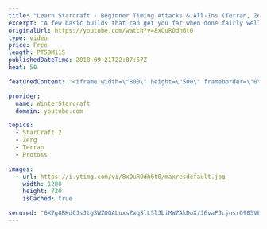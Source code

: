 ```yaml
---
title: "Learn Starcraft - Beginner Timing Attacks & All-Ins (Terran, Zerg & Protoss)"
excerpt: "A few basic builds that can get you far when done fairly well. Also important is how not to overextend and lose everything."
originalUrl: https://youtube.com/watch?v=8xOuROdh6t0
type: video
price: Free
length: PT58M11S
publishedDateTime: 2018-09-21T22:07:57Z
heat: 50

featuredContent: "<iframe width=\"800\" height=\"500\" frameborder=\"0\" src=\"https://www.youtube.com/embed/8xOuROdh6t0\" allow=\"accelerometer; autoplay; encrypted-media; gyroscope; picture-in-picture\" allowfullscreen></iframe>"

provider:
  name: WinterStarcraft
  domain: youtube.com

topics:
  - StarCraft 2
  - Zerg
  - Terran
  - Protoss

images:
  - url: https://i.ytimg.com/vi/8xOuROdh6t0/maxresdefault.jpg
    width: 1280
    height: 720
    isCached: true

secured: "6X7g8BKdCJsJtgSWZOGALuxsZwqSlL5lJbiMWZAkDoX/J6vaPJcjnsrO903VEaip0umAl1deevHwNikLuhVRB5/BdTIEBcUZr6DZG3vxFQNgZVX4UmH5dsaiuSKeTBBcspbRAe64qNbN1nbujgLVl5JwaGvcZXHctdTo4cJntPTaDFLYt5V8DUuyJNRO+XfGr3xV6CXxwQK6viBGYskw56TNSMRW6ffHG7tDDlHILrF3v1MkBInsoepb55HRZafHaIWQu9X9JNqNumAkQDxpSfACNQz3RvrqEkYdeR3mBb06mhPu4rRA0+tF/F1ea8M1kiqz1W1byxOYUp0FGWinSKzyLGsOoeVo4NPqJ6J31IpOYQbTlP28FM9wbzH18eekHAIqQzoWr/8ZySGEfb8qSEX9wqcyPGJWihvVcn0mbBI=;BM6Ufgfu8RVpXRfpt5oIYQ=="
---
```


